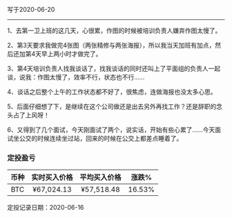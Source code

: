 写于2020-06-20

-----
1、去第一卫上班的这几天，心很累，作图的时候被培训负责人嫌弃作图太慢了。

2、第3天要求我做完4张图（两张精修与两张海报），所以我当天加班有加点，然后还加第4天早上两小时才做完了。

3、第4天培训负责人找我谈话了，找我谈话的同时还叫上了平面组的负责人一起谈，说我：作图太慢了，效率不行，状态也不行……

4、谈话之后整个上午的工作状态都不好了，很焦虑，连做海报也没太多心思。

5、后面仔细想了下，是继续在这个公司做还是出去另外再找工作？还是辞职的念头占了上风呀！

6、又得到了几个面试，今天刚面试了两个，说实话，开始有些心累了……今天面试坐公交的时候连续坐过站，回来的时候在公交上都差点睡着了。

### 定投盈亏

| 币种 | 实时买入价格 | 平均买入价格 |  涨跌%  |  
| :--: | :----------: | :----------: | :-----: |
| BTC  |  ¥67,024.13  |   ¥57,518.48  | 16.53% |

定投记录日期：2020-06-16
